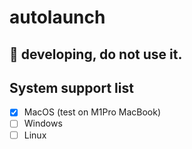 # autolaunch

## 🚧 developing, do not use it.

## System support list
- [x] MacOS (test on M1Pro MacBook)
- [ ] Windows
- [ ] Linux